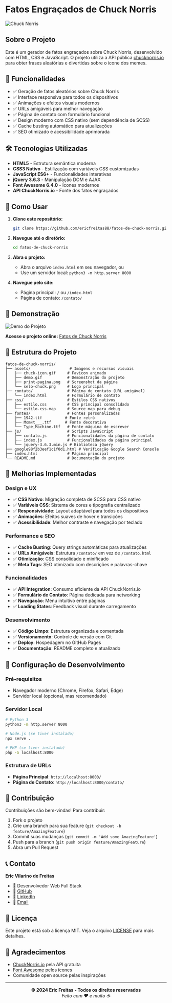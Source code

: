 # Fatos Engraçados de Chuck Norris

![Chuck Norris](./assets/selo-chuck.png)

## Sobre o Projeto

Este é um gerador de fatos engraçados sobre Chuck Norris, desenvolvido com HTML, CSS e JavaScript. O projeto utiliza a API pública [chucknorris.io](https://api.chucknorris.io/) para obter frases aleatórias e divertidas sobre o ícone dos memes.

## 🚀 Funcionalidades

- ✅ Geração de fatos aleatórios sobre Chuck Norris
- ✅ Interface responsiva para todos os dispositivos
- ✅ Animações e efeitos visuais modernos
- ✅ URLs amigáveis para melhor navegação
- ✅ Página de contato com formulário funcional
- ✅ Design moderno com CSS nativo (sem dependência de SCSS)
- ✅ Cache busting automático para atualizações
- ✅ SEO otimizado e acessibilidade aprimorada

## 🛠️ Tecnologias Utilizadas

- **HTML5** - Estrutura semântica moderna
- **CSS3 Nativo** - Estilização com variáveis CSS customizadas
- **JavaScript ES6+** - Funcionalidades interativas
- **jQuery 3.6.3** - Manipulação DOM e AJAX
- **Font Awesome 6.4.0** - Ícones modernos
- **API ChuckNorris.io** - Fonte dos fatos engraçados

## 📱 Como Usar

1. **Clone este repositório:**
   ```bash
   git clone https://github.com/ericfreitas88/fatos-de-chuck-norris.git
   ```

2. **Navegue até o diretório:**
   ```bash
   cd fatos-de-chuck-norris
   ```

3. **Abra o projeto:**
   - Abra o arquivo `index.html` em seu navegador, ou
   - Use um servidor local: `python3 -m http.server 8000`

4. **Navegue pelo site:**
   - Página principal: `/` ou `/index.html`
   - Página de contato: `/contato/`

## 🎯 Demonstração

![Demo do Projeto](./assets/demo.gif)

**Acesse o projeto online:** [Fatos de Chuck Norris](https://ericfreitas88.github.io/fatos-de-chuck-norris/)

## 📁 Estrutura do Projeto

```
fatos-de-chuck-norris/
├── assets/                 # Imagens e recursos visuais
│   ├── chuck-icon.gif     # Favicon animado
│   ├── demo.gif           # Demonstração do projeto
│   ├── print-pagina.png   # Screenshot da página
│   └── selo-chuck.png     # Logo principal
├── contato/               # Página de contato (URL amigável)
│   └── index.html         # Formulário de contato
├── css/                   # Estilos CSS nativos
│   ├── estilo.css         # CSS principal consolidado
│   └── estilo.css.map     # Source map para debug
├── fontes/                # Fontes personalizadas
│   ├── 1942.ttf          # Fonte retrô
│   ├── Mom«t___.ttf      # Fonte decorativa
│   └── Type_Machine.ttf   # Fonte máquina de escrever
├── js/                    # Scripts JavaScript
│   ├── contato.js         # Funcionalidades da página de contato
│   ├── index.js           # Funcionalidades da página principal
│   └── jquery-3.6.3.min.js # Biblioteca jQuery
├── google98f2b3eef1c1f0d1.html # Verificação Google Search Console
├── index.html             # Página principal
└── README.md              # Documentação do projeto
```

## 🎨 Melhorias Implementadas

### **Design e UX**
- ✅ **CSS Nativo**: Migração completa de SCSS para CSS nativo
- ✅ **Variáveis CSS**: Sistema de cores e tipografia centralizado
- ✅ **Responsividade**: Layout adaptável para todos os dispositivos
- ✅ **Animações**: Efeitos suaves de hover e transições
- ✅ **Acessibilidade**: Melhor contraste e navegação por teclado

### **Performance e SEO**
- ✅ **Cache Busting**: Query strings automáticas para atualizações
- ✅ **URLs Amigáveis**: Estrutura `/contato/` em vez de `/contato.html`
- ✅ **Otimização**: CSS consolidado e minificado
- ✅ **Meta Tags**: SEO otimizado com descrições e palavras-chave

### **Funcionalidades**
- ✅ **API Integration**: Consumo eficiente da API ChuckNorris.io
- ✅ **Formulário de Contato**: Página dedicada para networking
- ✅ **Navegação**: Menu intuitivo entre páginas
- ✅ **Loading States**: Feedback visual durante carregamento

### **Desenvolvimento**
- ✅ **Código Limpo**: Estrutura organizada e comentada
- ✅ **Versionamento**: Controle de versão com Git
- ✅ **Deploy**: Hospedagem no GitHub Pages
- ✅ **Documentação**: README completo e atualizado

## 🔧 Configuração de Desenvolvimento

### **Pré-requisitos**
- Navegador moderno (Chrome, Firefox, Safari, Edge)
- Servidor local (opcional, mas recomendado)

### **Servidor Local**
```bash
# Python 3
python3 -m http.server 8000

# Node.js (se tiver instalado)
npx serve .

# PHP (se tiver instalado)
php -S localhost:8000
```

### **Estrutura de URLs**
- **Página Principal**: `http://localhost:8000/`
- **Página de Contato**: `http://localhost:8000/contato/`

## 🤝 Contribuição

Contribuições são bem-vindas! Para contribuir:

1. Fork o projeto
2. Crie uma branch para sua feature (`git checkout -b feature/AmazingFeature`)
3. Commit suas mudanças (`git commit -m 'Add some AmazingFeature'`)
4. Push para a branch (`git push origin feature/AmazingFeature`)
5. Abra um Pull Request

## 📞 Contato

**Eric Vilarino de Freitas**
- 🎯 Desenvolvedor Web Full Stack
- 🐙 [GitHub](https://github.com/ericfreitas88)
- 💼 [LinkedIn](https://www.linkedin.com/in/eric-vilarino-de-freitas-18920851/)
- 📧 [Email](mailto:ericfreitas88@gmail.com)

## 📄 Licença

Este projeto está sob a licença MIT. Veja o arquivo [LICENSE](LICENSE) para mais detalhes.

## 🙏 Agradecimentos

- [ChuckNorris.io](https://api.chucknorris.io/) pela API gratuita
- [Font Awesome](https://fontawesome.com/) pelos ícones
- Comunidade open source pelas inspirações

---

<div align="center">
  <strong>&copy; 2024 Eric Freitas - Todos os direitos reservados</strong>
  <br>
  <em>Feito com ❤️ e muito ☕</em>
</div>
